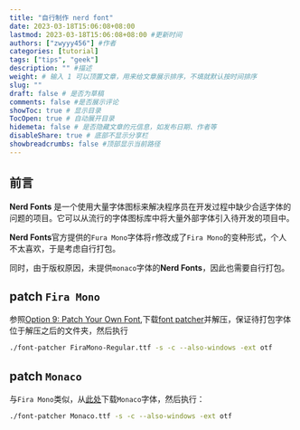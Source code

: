 ```yaml
---
title: "自行制作 nerd font"
date: 2023-03-18T15:06:08+08:00
lastmod: 2023-03-18T15:06:08+08:00 #更新时间
authors: ["zwyyy456"] #作者
categories: [tutorial]
tags: ["tips", "geek"]
description: "" #描述
weight: # 输入 1 可以顶置文章，用来给文章展示排序，不填就默认按时间排序
slug: ""
draft: false # 是否为草稿
comments: false #是否展示评论
showToc: true # 显示目录
TocOpen: true # 自动展开目录
hidemeta: false # 是否隐藏文章的元信息，如发布日期、作者等
disableShare: true # 底部不显示分享栏
showbreadcrumbs: false #顶部显示当前路径
---
```

## 前言
**Nerd Fonts** 是一个使用大量字体图标来解决程序员在开发过程中缺少合适字体的问题的项目。它可以从流行的字体图标库中将大量外部字体引入待开发的项目中。

**Nerd Fonts**官方提供的`Fura Mono`字体将`r`修改成了`Fira Mono`的变种形式，个人不太喜欢，于是考虑自行打包。

同时，由于版权原因，未提供`monaco`字体的**Nerd Fonts**，因此也需要自行打包。

## patch `Fira Mono`
参照[Option 9: Patch Your Own Font](https://github.com/ryanoasis/nerd-fonts),下载[font patcher](https://github.com/ryanoasis/nerd-fonts/releases/latest/download/FontPatcher.zip)并解压，保证待打包字体位于解压之后的文件夹，然后执行
```sh
./font-patcher FiraMono-Regular.ttf -s -c --also-windows -ext otf
```

## patch `Monaco`
与`Fira Mono`类似，从[此处](https://github.com/Karmenzind/monaco-nerd-fonts)下载`Monaco`字体，然后执行：
```sh
./font-patcher Monaco.ttf -s -c --also-windows -ext otf
```
